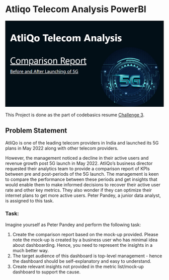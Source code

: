 # Atliqo Telecom Analysis PowerBI

![topic](https://github.com/Sushmita10062002/Atliq-Telecom-Analysis-PowerBI/blob/main/images/topic.png)

This Project is done as the part of codebasics resume [Challenge 3](https://codebasics.io/challenge/codebasics-resume-project-challenge).

## Problem Statement
AtliQo is one of the leading telecom providers in India and launched its 5G plans in May 2022 along with other telecom providers.

However, the management noticed a decline in their active users and revenue growth post 5G launch in May 2022. AtliQo’s business director requested their analytics team to provide a comparison report of KPIs between pre and post-periods of the 5G launch. The management is keen to compare the performance between these periods and get insights that would enable them to make informed decisions to recover their active user rate and other key metrics. They also wonder if they can optimize their internet plans to get more active users.  Peter Pandey, a junior data analyst, is assigned to this task.

### Task:  

Imagine yourself as Peter Pandey and perform the following task:

1. Create the comparison report based on the mock-up provided. Please note the mock-up is created by a business user who has minimal idea about dashboarding. Hence, you need to represent the insights in a much better way.
2. The target audience of this dashboard is top-level management - hence the dashboard should be self-explanatory and easy to understand.
3. Create relevant insights not provided in the metric list/mock-up dashboard to support the cause.
